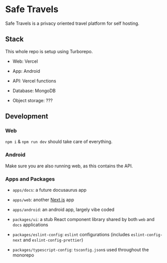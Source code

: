 # Safe Travels

Safe Travels is a privacy oriented travel platform for self hosting.

## Stack

This whole repo is setup using Turborepo.

- Web: Vercel
- App: Android

- API: Vercel functions
- Database: MongoDB
- Object storage: ???

## Development

### Web

`npm i` & `npm run dev` should take care of everything.

### Android

Make sure you are also running web, as this contains the API.

### Apps and Packages

- `apps/docs`: a future docusaurus app
- `apps/web`: another [Next.js](https://nextjs.org/) app
- `apps/android`: an android app, largely vibe coded

- `packages/ui`: a stub React component library shared by both `web` and `docs` applications
- `packages/eslint-config`: `eslint` configurations (includes `eslint-config-next` and `eslint-config-prettier`)
- `packages/typescript-config`: `tsconfig.json`s used throughout the monorepo
